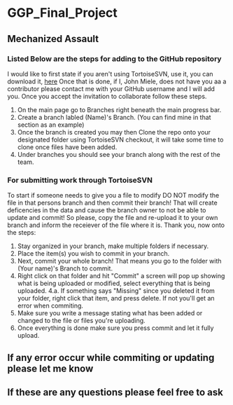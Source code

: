 # GGP_Final_Project
## Mechanized Assault

### Listed Below are the steps for adding to the GitHub repository

I would like to first state if you aren't using TortoiseSVN, use it, you can download it, [here](https://tortoisesvn.net/downloads.html)
Once that is done, if I,  John Miele, does not have you aa a contributor please contact me with your
GitHub username and I will add you. Once you accept the invitation to collaborate follow these steps.

1. On the main page go to Branches right beneath the main progress bar.
2. Create a branch labled (Name)'s Branch. (You can find mine in that section as an example)
3. Once the branch is created you may then Clone the repo onto your designated folder using TortoiseSVN checkout, it will take some time to clone once files have been added.
4. Under branches you should see your branch along with the rest of the team.


### For submitting work through TortoiseSVN

To start if someone needs to give you a file to modify DO NOT modify the file in that persons branch and then commit their branch! That will create deficencies in the data and cause the branch owner to not be able to update and commit! So please, copy the file and re-upload it to your own branch and inform the receiever of the file where it is. Thank you, now onto the steps:

1. Stay organized in your branch, make multiple folders if necessary.
2. Place the item(s) you wish to commit in your branch.
3. Next, commit your whole branch! That means you go to the folder with (Your name)'s Branch to commit.
4. Right click on that folder and hit "Commit" a screen will pop up showing what is being uploaded or modified, select everything that is being uploaded.
4.a. If something says "Missing" since you deleted it from your folder, right click that item, and press delete. If not you'll get an error when commiting.
5. Make sure you write a message stating what has been added or changed to the file or files you're uploading.
6. Once everything is done make sure you press commit and let it fully upload.


## If any error occur while commiting or updating please let me know
## If these are any questions please feel free to ask

